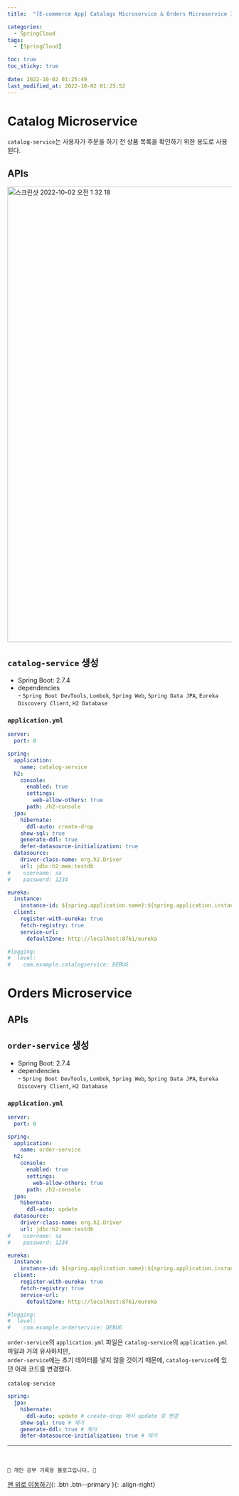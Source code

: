 ```yaml
---
title:  "[E-commerce App] Catalogs Microservice & Orders Microservice 프로젝트 생성 "

categories:
  - SpringCloud
tags:
  - [SpringCloud]

toc: true
toc_sticky: true
 
date: 2022-10-02 01:25:49
last_modified_at: 2022-10-02 01:25:52
---
```


# Catalog Microservice
`catalog-service`는 사용자가 주문을 하기 전 상품 목록을 확인하기 위한 용도로 사용된다.

## APIs
<img width="1024" alt="스크린샷 2022-10-02 오전 1 32 18" src="https://user-images.githubusercontent.com/59405576/193419097-77822ccb-43cb-4105-921a-a92c68bcdb30.png">

## `catalog-service` 생성
- Spring Boot: 2.7.4
- dependencies<br>- `Spring Boot DevTools`, `Lombok`, `Spring Web`, `Spring Data JPA`, `Eureka Discovery Client`, `H2 Database`

### `application.yml`
```yml
server:
  port: 0

spring:
  application:
    name: catalog-service
  h2:
    console:
      enabled: true
      settings:
        web-allow-others: true
      path: /h2-console
  jpa:
    hibernate:
      ddl-auto: create-drop
    show-sql: true
    generate-ddl: true
    defer-datasource-initialization: true
  datasource:
    driver-class-name: org.h2.Driver
    url: jdbc:h2:mem:testdb
#    username: sa
#    password: 1234

eureka:
  instance:
    instance-id: ${spring.application.name}:${spring.application.instance_id:${random.value}}
  client:
    register-with-eureka: true
    fetch-registry: true
    service-url:
      defaultZone: http://localhost:8761/eureka

#logging:
#  level:
#    com.example.catalogservice: DEBUG
```

# Orders Microservice
## APIs

## `order-service` 생성
- Spring Boot: 2.7.4
- dependencies<br>- `Spring Boot DevTools`, `Lombok`, `Spring Web`, `Spring Data JPA`, `Eureka Discovery Client`, `H2 Database`

### `application.yml`
```yml
server:
  port: 0

spring:
  application:
    name: order-service
  h2:
    console:
      enabled: true
      settings:
        web-allow-others: true
      path: /h2-console
  jpa:
    hibernate:
      ddl-auto: update
  datasource:
    driver-class-name: org.h2.Driver
    url: jdbc:h2:mem:testdb
#    username: sa
#    password: 1234

eureka:
  instance:
    instance-id: ${spring.application.name}:${spring.application.instance_id:${random.value}}
  client:
    register-with-eureka: true
    fetch-registry: true
    service-url:
      defaultZone: http://localhost:8761/eureka

#logging:
#  level:
#    com.example.orderservice: DEBUG
```
`order-service`의 `application.yml` 파일은 `catalog-service`의 `application.yml` 파일과 거의 유사하지만,<br>
`order-service`에는 초기 데이터를 넣지 않을 것이기 때문에, `catalog-service`에 있던 아래 코드를 변경했다.<br><br>
`catalog-service`
```yml
spring:
  jpa:
    hibernate:
      ddl-auto: update # create-drop 에서 update 로 변경
    show-sql: true # 제거
    generate-ddl: true # 제거
    defer-datasource-initialization: true # 제거
```














***
<br>


    💛 개인 공부 기록용 블로그입니다. 👻

[맨 위로 이동하기](#){: .btn .btn--primary }{: .align-right}